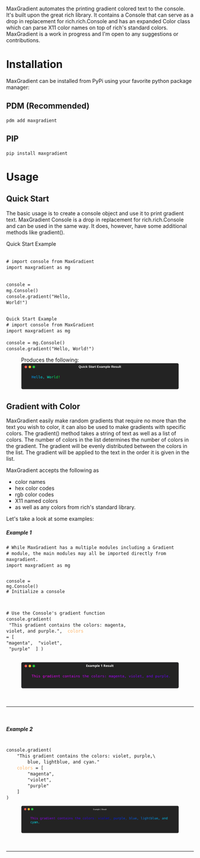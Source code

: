 <!--<img src="img/maxgradient_banner.png" class="banner" alt="MaxGradient Banner">-->

MaxGradient automates the printing gradient colored text to the console. It's built upon the great rich library. It contains a Console that can serve as a drop in replacement for rich.rich.Console and has an expanded Color class which can parse X11 color names on top of rich's standard colors. MaxGradient is a work in progress and I'm open to any suggestions or contributions.

# <span class="rainbow-wipe">Installation</span>

MaxGradient can be installed from PyPi using your favorite python package manager:

## <span class="cool-wipe">PDM (Recommended)</span>

<pre><code>pdm<span class="keyword"> add </span>maxgradient</code></pre>

## <span class="cool-wipe">PIP</span>

<pre><code>pip<span class="keyword"> install </span>maxgradient</code></pre>

# <span class="rainbow-wipe">Usage</span>

## <span class="cool-wipe">Quick Start</span>

The basic usage is to create a console object and use it to print gradient text. MaxGradient Console is a drop in replacement for rich.rich.Console and can be used in the same way. It does, however, have some additional methods like <span class="green">gradient</span><span class="white">()</span>.

<div class="code-card">
    <p class="code-head">Quick Start Example</p>
    <div><!--Code Block Start-->
<pre><code>
<span class="comment"># import console from MaxGradient</span>
<span class="import">import </span>maxgradient <span class="import">as </span>mg

console <span class="eq">= </span>mg<span class="grey">.</span><span class="console">Console</span>()
console<span class="white">.</span><span class="green">gradient</span>(<span class="yellow">"Hello, World!"</span>)
</code></pre>

<!--Code Block End-->
</div>

<!--Code Block Start-->
<pre><code><span class="code-title">Quick Start Example</span>
<span class="comment"># import console from MaxGradient</span>
<span class="import">import </span>maxgradient <span class="import">as </span>mg

console <span class="eq">= </span>mg<span class="grey">.</span><span class="console">Console</span>()
console<span class="white">.</span><span class="green">gradient</span>(<span class="yellow">"Hello, World!"</span>)
</code></pre>
<!--Code Block End-->

<!--Caption Start-->
<figure>
    <figcaption>Produces the following:</figcaption>
    <img src="img/hello_world.svg" alt="Hello, World!">
</figure>
<!--Caption End-->

## <span class="cool-wipe">Gradient with Color</span>

<p>MaxGradient easily make random gradients that require no more than the text you wish to color, it can also be used to make gradients with specific colors. The <span class="green">gradient</span><span class="white">()</span> method takes a string of text as well as a list of colors. The number of colors in the list determines the number of colors in the gradient. The gradient will be evenly distributed between the colors in the list. The gradient will be applied to the text in the order it is given in the list.</p>

<p>MaxGradient accepts the following as </p>
<ul>
    <li>color names</li>
    <li>hex color codes</li>
    <li>rgb color codes</li>
    <li>X11 named colors</li>
    <li>as well as any colors from rich's standard library.</li>
</ul>

<p>Let's take a look at some examples:</p>

<!--Code Block Start | 1 -->
<h5 class="white">Example 1</h5>
<pre><code><span class="comment"># While MaxGradient has a multiple modules including a Gradient</span>
<span class="comment"># module, the main modules may all be imported directly from maxgradient.</span>
<span class="import">import </span>maxgradient <span class="import">as </span>mg

console <span class="eq">= </span>mg<span class="grey">.</span><span class="class">Console</span>()<span class="comment"> # Initialize a console</span>

<span class="comment"># Use the Console's gradient function</span>
console<span class="white">.</span><span class="green">gradient</span>(
<span class="yellow"> "This gradient contains the colors: magenta, violet, and purple."</span>,
<span style="color:#FCB56B;"> colors</span> <span><span class="eq">= [</span>
<span class="yellow"> "magenta"</span>,
<span class="yellow"> "violet"</span>,
<span class="yellow"> "purple"</span>
<span class="eq"> ]</span>
)
</code></pre>

<!--Code Block End | 1 -->

<!--Result | 1 -->
<figure>
    <img src="img/gradient_with_color_1.svg" alt="Hello, World!">
</figure>
<!--Result | 1 -->

<br /><hr><br />

<!--Code Block Start | 2 -->
<h5 class="white">Example 2</h5>
<pre><code>
console<span class="white">.</span><span class="green">gradient</span>(
    <span class="yellow">"This gradient contains the colors: violet, purple,</span><span class="keyword">\</span>
        <span class="yellow">blue, lightblue, and cyan."</span>
    <span style="color:#FCB56B;">colors</span> <span><span class="eq">= [</span>
        <span class="yellow">"magenta",</span>
        <span class="yellow">"violet",</span>
        <span class="yellow">"purple"</span>
    <span class="eq">]</span>
)
</code></pre>

<!--Code Block End | 2 -->

<!--Result Start | 2 -->
<figure>
    <img src="img/gradient_with_color_2.svg" alt="Hello, World!">
</figure>
<!--Result End | 2 -->

<br /><hr><br />

<div class="row ">
